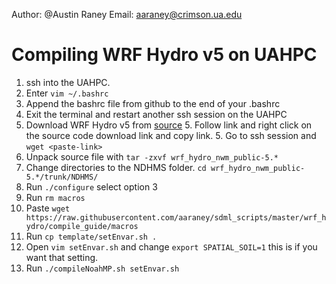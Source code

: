 Author: @Austin Raney
Email: aaraney@crimson.ua.edu

# Compiling WRF Hydro v5 on UAHPC
1. ssh into the UAHPC.
2. Enter `vim ~/.bashrc`
3. Append the bashrc file from github to the end of your .bashrc
4. Exit the terminal and restart another ssh session on the UAHPC
5. Download WRF Hydro v5 from [source](https://ral.ucar.edu/projects/wrf_hydro/model-code)
	5. Follow link and right click on the source code download link and copy link.
	5. Go to ssh session and `wget <paste-link>`
6. Unpack source file with `tar -zxvf wrf_hydro_nwm_public-5.*`
7. Change directories to the NDHMS folder. `cd wrf_hydro_nwm_public-5.*/trunk/NDHMS/`
8. Run `./configure` select option 3
9. Run `rm macros`
10. Paste `wget https://raw.githubusercontent.com/aaraney/sdml_scripts/master/wrf_hydro/compile_guide/macros`
11. Run `cp template/setEnvar.sh .`
12. Open `vim setEnvar.sh` and change `export SPATIAL_SOIL=1` this is if you want that setting.
13. Run `./compileNoahMP.sh setEnvar.sh`
